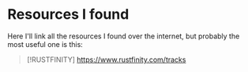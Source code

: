 # Resources I found

Here I'll link all the resources I found over the internet, but probably the most useful one is this: 

> [!RUSTFINITY]
> https://www.rustfinity.com/tracks
